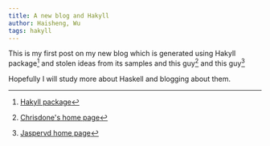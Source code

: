 ```yaml
---
title: A new blog and Hakyll
author: Haisheng, Wu
tags: hakyll
---
```


This is my first post on my new blog which is generated using Hakyll package[^hakyll] and stolen ideas from its samples and this guy[^chrisdone] and this guy[^jaspervd]

Hopefully I will study more about Haskell and blogging about them.

[^hakyll]: [Hakyll package](http://jaspervdj.be/hakyll/)
[^chrisdone]: [Chrisdone's home page](http://chrisdone.com/)
[^jaspervd]: [Jaspervd home page](http://jaspervdj.be/)
